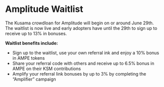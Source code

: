 # Amplitude Waitlist

The Kusama crowdloan for Amplitude will begin on or around June 29th. The waitlist is now live and early adopters have until the 29th to sign up to receive up to 13% in bonuses.

**Waitlist benefits include:**

* Sign up to the waitlist, use your own referral ink and enjoy a 10% bonus in AMPE tokens
* Share your referral code with others and receive up to 6.5% bonus in AMPE on their KSM contributions
* Amplify your referral link bonuses by up to 3% by completing the “Amplifier” campaign
